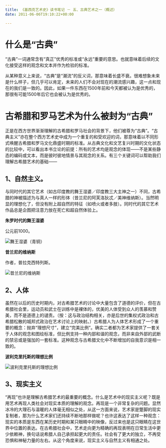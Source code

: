 ```yaml
---
title: 《基西克艺术史》读书笔记 － 五、古典艺术之一（概述）
date: 2011-06-06T19:10:22+00:00

---
```

# 什么是“古典”

“古典”一词通常含有“真正”优秀的标准或“永远”重要的意思。也就意味着后续的文化接受这样的观念和文本并作为检验的标准。

从某种意义上来说，“古典”是“潮流”的反义词，那意味着长盛不衰。很难想象未来是什么样子，但几乎可以肯定，未来的人们不会对现在的潮流感兴趣，这一点和现在的我们是一致的。因此，如果一件东西在1500年前和今天都被认为是优秀的，那很有可能1500年后它也会被认为是优秀的。



# 古希腊和罗马艺术为什么被封为“古典”

正是在西方世界渐渐理解的古希腊和罗马社会的背景下，他们被尊为“古典”。“古典主义”亦在整个西方艺术史中成为一个重复的和受欢迎的词，那意味着以不同形式唤醒古希腊和罗马文化鼎盛时期的标准。从古典文化和文艺复兴时期的文化状态的比较中，可以看出本书立论的前提：所有的艺术均是观念的体现——不是某些静态的编码或文本，而是彼时彼地情景与其观念的关系。有三个关键词可以帮助我们理解古希腊艺术的基础——

## 1、自然主义。

与同时代的其它艺术（如古印度教的舞王湿婆／印度教三大主神之一）不同，古希腊的神被描述为与真人一样的形体（昔兰尼的阿芙洛狄忒／美神维纳斯）。当然明显的理想化了，但没有附上超自然的特征（如喷火或者多肢）。同时代的其它艺术作品总是企图把注意力放在死亡和超自然体验上。

**朱罗时代的舞王湿婆**
  
公元前1000。
  
![舞王湿婆（青铜）](http://www1.chu.edu.cn/jpkc1/whs/www/%B7%F0%BD%CC%D2%D5%CA%F5.files/%B7%F0%BD%CC6.jpg)

**昔兰尼的维纳斯**
  
作者，普拉克西特列斯。
  
![昔兰尼的维纳斯](http://art.china.cn/tslz/images/attachement/jpg/site8/20110214/001ec949c5010ec351fa56.jpg)

## 2、人体

虽然在以后的历史时期内，对古希腊艺术的讨论中大量包含了道德的评价，但在古希腊社会里，运动员和武士在训练中是裸体的，优美的人体受到众人的羡慕和赞美，而不是道德上的谴责。（按：这与政治结构相关，亦是后世的集权式政治和古希腊松散的城邦式政治在艺术讨论上的映射。）古希腊人为人体艺术形成了一个重要的概念：抛弃“理想尺寸”，建立“完美比例”。确实二者都为艺术家提供了一套关于人体的观念和图绘标准，但比例支持一种内部和谐的观念，而非来自外部的武断的禁忌或是强加的一套标准。这种观念与古希腊文化中不断增加的自我意识是相一致的。

**波利克里托斯的理想比例**
  
![波利克里托斯的理想比例](http://lun.huaixue.com/lunwen/UploadFiles_6687/200807/200872911633925.jpg)

## 3、现实主义

“再现”也许是理解古希腊艺术的最重要的概念。什么是艺术中的现实主义呢？既是用艺术再现人类社会对现实本质的理解的观念。再现是一个非常复杂的问题。显然冰冷的大理石与温暖的人体毫无相似之处，从这一方面来说，艺术家是蹩脚的现实复制者，那为什么艺术家们还持续不断地那样做呢？也许这表达了这样一种观念：现实的本质是东西在某历史时期和某只眼睛中的映像，反过来也是这只眼睛在这世界中位置的表达。在古希腊社会中，艺术走向更为精确的再现表明在日常生活中更少依赖神，换句话说希腊人自己承担起更大的责任。社会有了更大的独立，不再受恐惧和神秘力量的左右。从这个角度来说，现实主义与自然主义有相通之处。
